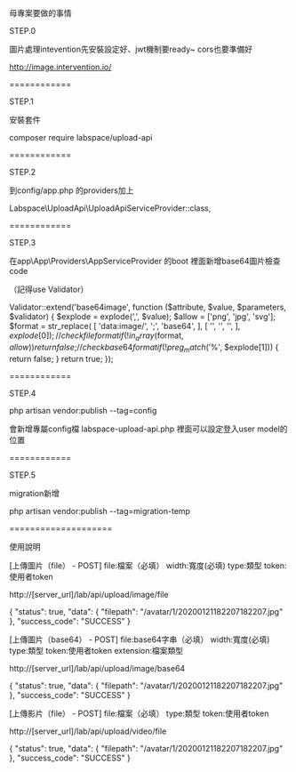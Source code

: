 

母專案要做的事情

STEP.0 

圖片處理intevention先安裝設定好、jwt機制要ready~ cors也要準備好

http://image.intervention.io/

============

STEP.1

安裝套件

composer require labspace/upload-api


============


STEP.2

到config/app.php 的providers加上

Labspace\UploadApi\UploadApiServiceProvider::class,

============

STEP.3

在app\App\Providers\AppServiceProvider 的boot 裡面新增base64圖片檢查code

（記得use Validator）

Validator::extend('base64image', function ($attribute, $value, $parameters, $validator) {
            $explode = explode(',', $value);
            $allow = ['png', 'jpg', 'svg'];
            $format = str_replace(
                [
                    'data:image/',
                    ';',
                    'base64',
                ],
                [
                    '', '', '',
                ],
                $explode[0]
            );
            // check file format
            if (!in_array($format, $allow)) {
                return false;
            }
            // check base64 format
            if (!preg_match('%^[a-zA-Z0-9/+]*={0,2}$%', $explode[1])) {
                return false;
            }
            return true;
        });


============

STEP.4

php artisan vendor:publish --tag=config

 會新增專屬config檔
 labspace-upload-api.php
 裡面可以設定登入user model的位置

============

STEP.5

migration新增

php artisan vendor:publish --tag=migration-temp



====================

使用說明


[上傳圖片（file） - POST]
file:檔案（必填）
width:寬度(必填)
type:類型
token:使用者token

http://[server_url]/lab/api/upload/image/file

{
    "status": true,
    "data": {
        "filepath": "/avatar/1/20200121182207182207.jpg"
    },
    "success_code": "SUCCESS"
}




[上傳圖片（base64） - POST]
file:base64字串（必填）
width:寬度(必填)
type:類型
token:使用者token
extension:檔案類型

http://[server_url]/lab/api/upload/image/base64

{
    "status": true,
    "data": {
        "filepath": "/avatar/1/20200121182207182207.jpg"
    },
    "success_code": "SUCCESS"
}





[上傳影片（file） - POST]
file:檔案（必填）
type:類型
token:使用者token

http://[server_url]/lab/api/upload/video/file

{
    "status": true,
    "data": {
        "filepath": "/avatar/1/20200121182207182207.jpg"
    },
    "success_code": "SUCCESS"
}